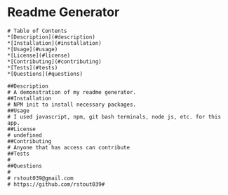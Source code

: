  # Readme Generator
    # Table of Contents
    *[Description](#description)
    *[Installation](#installation)
    *[Usage](#usage)
    *[License](#license)
    *[Contributing](#contributing)
    *[Tests](#tests)
    *[Questions](#questions)

    ##Description
    # A demonstration of my readme generator.
    ##Installation
    # NPM init to install necessary packages.
    ##Usage
    # I used javascript, npm, git bash terminals, node js, etc. for this app.
    ##License
    # undefined
    ##Contributing
    # Anyone that has access can contribute
    ##Tests
    # 
    ##Questions
    # 
    # rstout039@gmail.com
    # https://github.com/rstout039#
  
